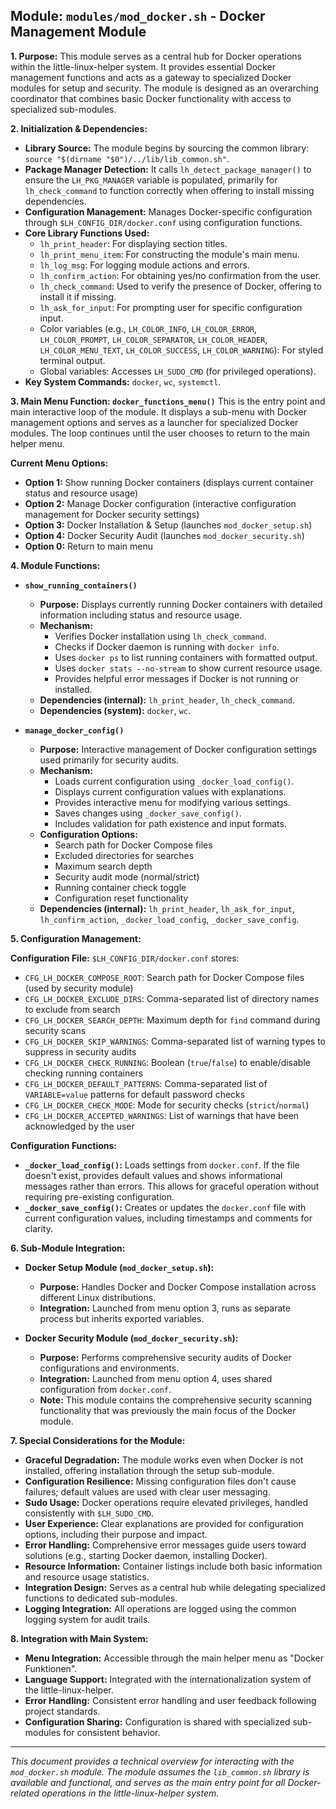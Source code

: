 <!--
File: docs/mod_docker.md
Copyright (c) 2025 maschkef
SPDX-License-Identifier: MIT

This project is part of the 'little-linux-helper' collection.
Licensed under the MIT License. See the LICENSE file in the project root for more information.
-->

## Module: `modules/mod_docker.sh` - Docker Management Module

**1. Purpose:**
This module serves as a central hub for Docker operations within the little-linux-helper system. It provides essential Docker management functions and acts as a gateway to specialized Docker modules for setup and security. The module is designed as an overarching coordinator that combines basic Docker functionality with access to specialized sub-modules.

**2. Initialization & Dependencies:**
*   **Library Source:** The module begins by sourcing the common library: `source "$(dirname "$0")/../lib/lib_common.sh"`.
*   **Package Manager Detection:** It calls `lh_detect_package_manager()` to ensure the `LH_PKG_MANAGER` variable is populated, primarily for `lh_check_command` to function correctly when offering to install missing dependencies.
*   **Configuration Management:** Manages Docker-specific configuration through `$LH_CONFIG_DIR/docker.conf` using configuration functions.
*   **Core Library Functions Used:**
    *   `lh_print_header`: For displaying section titles.
    *   `lh_print_menu_item`: For constructing the module's main menu.
    *   `lh_log_msg`: For logging module actions and errors.
    *   `lh_confirm_action`: For obtaining yes/no confirmation from the user.
    *   `lh_check_command`: Used to verify the presence of Docker, offering to install it if missing.
    *   `lh_ask_for_input`: For prompting user for specific configuration input.
    *   Color variables (e.g., `LH_COLOR_INFO`, `LH_COLOR_ERROR`, `LH_COLOR_PROMPT`, `LH_COLOR_SEPARATOR`, `LH_COLOR_HEADER`, `LH_COLOR_MENU_TEXT`, `LH_COLOR_SUCCESS`, `LH_COLOR_WARNING`): For styled terminal output.
    *   Global variables: Accesses `LH_SUDO_CMD` (for privileged operations).
*   **Key System Commands:** `docker`, `wc`, `systemctl`.

**3. Main Menu Function: `docker_functions_menu()`**
This is the entry point and main interactive loop of the module. It displays a sub-menu with Docker management options and serves as a launcher for specialized Docker modules. The loop continues until the user chooses to return to the main helper menu.

**Current Menu Options:**
*   **Option 1:** Show running Docker containers (displays current container status and resource usage)
*   **Option 2:** Manage Docker configuration (interactive configuration management for Docker security settings)
*   **Option 3:** Docker Installation & Setup (launches `mod_docker_setup.sh`)
*   **Option 4:** Docker Security Audit (launches `mod_docker_security.sh`)
*   **Option 0:** Return to main menu

**4. Module Functions:**

*   **`show_running_containers()`**
    *   **Purpose:** Displays currently running Docker containers with detailed information including status and resource usage.
    *   **Mechanism:**
        *   Verifies Docker installation using `lh_check_command`.
        *   Checks if Docker daemon is running with `docker info`.
        *   Uses `docker ps` to list running containers with formatted output.
        *   Uses `docker stats --no-stream` to show current resource usage.
        *   Provides helpful error messages if Docker is not running or installed.
    *   **Dependencies (internal):** `lh_print_header`, `lh_check_command`.
    *   **Dependencies (system):** `docker`, `wc`.

*   **`manage_docker_config()`**
    *   **Purpose:** Interactive management of Docker configuration settings used primarily for security audits.
    *   **Mechanism:**
        *   Loads current configuration using `_docker_load_config()`.
        *   Displays current configuration values with explanations.
        *   Provides interactive menu for modifying various settings.
        *   Saves changes using `_docker_save_config()`.
        *   Includes validation for path existence and input formats.
    *   **Configuration Options:**
        *   Search path for Docker Compose files
        *   Excluded directories for searches
        *   Maximum search depth
        *   Security audit mode (normal/strict)
        *   Running container check toggle
        *   Configuration reset functionality
    *   **Dependencies (internal):** `lh_print_header`, `lh_ask_for_input`, `lh_confirm_action`, `_docker_load_config`, `_docker_save_config`.

**5. Configuration Management:**

**Configuration File:** `$LH_CONFIG_DIR/docker.conf` stores:
*   `CFG_LH_DOCKER_COMPOSE_ROOT`: Search path for Docker Compose files (used by security module)
*   `CFG_LH_DOCKER_EXCLUDE_DIRS`: Comma-separated list of directory names to exclude from search
*   `CFG_LH_DOCKER_SEARCH_DEPTH`: Maximum depth for `find` command during security scans
*   `CFG_LH_DOCKER_SKIP_WARNINGS`: Comma-separated list of warning types to suppress in security audits
*   `CFG_LH_DOCKER_CHECK_RUNNING`: Boolean (`true`/`false`) to enable/disable checking running containers
*   `CFG_LH_DOCKER_DEFAULT_PATTERNS`: Comma-separated list of `VARIABLE=value` patterns for default password checks
*   `CFG_LH_DOCKER_CHECK_MODE`: Mode for security checks (`strict`/`normal`)
*   `CFG_LH_DOCKER_ACCEPTED_WARNINGS`: List of warnings that have been acknowledged by the user

**Configuration Functions:**
*   **`_docker_load_config()`:** Loads settings from `docker.conf`. If the file doesn't exist, provides default values and shows informational messages rather than errors. This allows for graceful operation without requiring pre-existing configuration.
*   **`_docker_save_config()`:** Creates or updates the `docker.conf` file with current configuration values, including timestamps and comments for clarity.

**6. Sub-Module Integration:**

*   **Docker Setup Module (`mod_docker_setup.sh`):**
    *   **Purpose:** Handles Docker and Docker Compose installation across different Linux distributions.
    *   **Integration:** Launched from menu option 3, runs as separate process but inherits exported variables.

*   **Docker Security Module (`mod_docker_security.sh`):**
    *   **Purpose:** Performs comprehensive security audits of Docker configurations and environments.
    *   **Integration:** Launched from menu option 4, uses shared configuration from `docker.conf`.
    *   **Note:** This module contains the comprehensive security scanning functionality that was previously the main focus of the Docker module.

**7. Special Considerations for the Module:**
*   **Graceful Degradation:** The module works even when Docker is not installed, offering installation through the setup sub-module.
*   **Configuration Resilience:** Missing configuration files don't cause failures; default values are used with clear user messaging.
*   **Sudo Usage:** Docker operations require elevated privileges, handled consistently with `$LH_SUDO_CMD`.
*   **User Experience:** Clear explanations are provided for configuration options, including their purpose and impact.
*   **Error Handling:** Comprehensive error messages guide users toward solutions (e.g., starting Docker daemon, installing Docker).
*   **Resource Information:** Container listings include both basic information and resource usage statistics.
*   **Integration Design:** Serves as a central hub while delegating specialized functions to dedicated sub-modules.
*   **Logging Integration:** All operations are logged using the common logging system for audit trails.

**8. Integration with Main System:**
*   **Menu Integration:** Accessible through the main helper menu as "Docker Funktionen".
*   **Language Support:** Integrated with the internationalization system of the little-linux-helper.
*   **Error Handling:** Consistent error handling and user feedback following project standards.
*   **Configuration Sharing:** Configuration is shared with specialized sub-modules for consistent behavior.

---
*This document provides a technical overview for interacting with the `mod_docker.sh` module. The module assumes the `lib_common.sh` library is available and functional, and serves as the main entry point for all Docker-related operations in the little-linux-helper system.*

